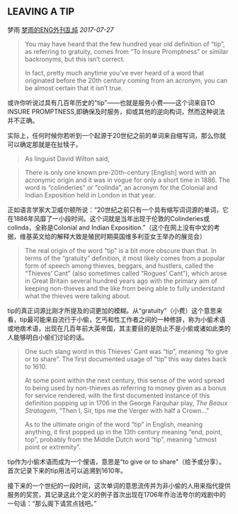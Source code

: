 ## LEAVING A TIP

梦雨 [梦雨的ENG外刊乱炖](javascript:void(0);) *2017-07-27*

> You may have heard that the few hundred year old definition of “tip”, as referring to gratuity, comes from “To Insure Promptness” or similar backronyms, but this isn’t correct.
>
> In fact, pretty much anytime you’ve ever heard of a word that originated before the 20th century coming from an acronym, you can be almost certain that it isn’t true.

或许你听说过具有几百年历史的"tip"——也就是服务小费——这个词来自TO INSURE PROMPTNESS,即确保及时服务，抑或其他的逆向构词，然而这种说法并不正确。

实际上，任何时候你若听到一个起源于20世纪之前的单词来自缩写词，那么你就可以确定那就是在扯犊子。

> As linguist David Wilton said,

> There is only one known pre-20th-century [English] word with an acronymic origin and it was in vogue for only a short time in 1886. The word is “colinderies” or “colinda”, an acronym for the Colonial and Indian Exposition held in London in that year.

  正如语言学家大卫威尔顿所说：“20世纪之前只有一个具有缩写词词源的单词，它在1886年风靡了一小段时间。这个词就是当年出现于伦敦的Colinderies或colinda，全称是Colonial and Indian Exposition.”（这个在网上没有中文的考据，维基英文给的解释大致是殖民时期英国维多利亚女王举办的展览会）

> The real origin of the word “tip” is a bit more obscure than that. In terms of the “gratuity” definition, it most likely comes from a popular form of speech among thieves, beggars, and hustlers, called the “Thieves’ Cant” (also sometimes called “Rogues’ Cant”), which arose in Great Britain several hundred years ago with the primary aim of keeping non-thieves and the like from being able to fully understand what the thieves were talking about.

tip的真正词源比刚才所提及的词更加的模糊。从“gratuity”（小费）这个意思来看，tip最可能来自流行于小偷，乞丐和性工作者之间的一种修辞，称为小偷术语或地痞术语，出现在几百年前大英帝国，其主要目的是防止不是小偷或诸如此类的人能够明白小偷们讨论的话。



> One such slang word in this Thieves’ Cant was “tip”, meaning “to give or to share”. The first documented usage of “tip” this way dates back to 1610.
>
> At some point within the next century, this sense of the word spread to being used by non-thieves as referring to money given as a bonus for service rendered, with the first documented instance of this definition popping up in 1706 in the George Farquhar play, *The Beaux Stratagem*, “Then I, Sir, tips me the Verger with half a Crown…”
>
> As to the ultimate origin of the word “tip” in English, meaning anything, it first popped up in the 13th century meaning “end, point, top”, probably from the Middle Dutch word “tip”, meaning “utmost point or extremity”.

tip作为小偷术语而成为一个俚语，意思是“to give or to share"（给予或分享）。首次记录下来的tip用法可以追溯到1610年。

接下来的一个世纪的一段时间，这次单词的意思流传并为非小偷的人用来指代提供服务的奖赏，其记录这此个定义的例子首次出现在1706年乔治法夸尔的戏剧中的一句话：“那么阁下请赏点钱吧。”













